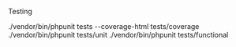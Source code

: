Testing

./vendor/bin/phpunit tests --coverage-html tests/coverage
./vendor/bin/phpunit tests/unit
./vendor/bin/phpunit tests/functional
